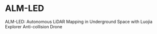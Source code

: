# ALM-LED
ALM-LED: Autonomous LiDAR Mapping in Underground Space with Luojia Explorer Anti-collision Drone

